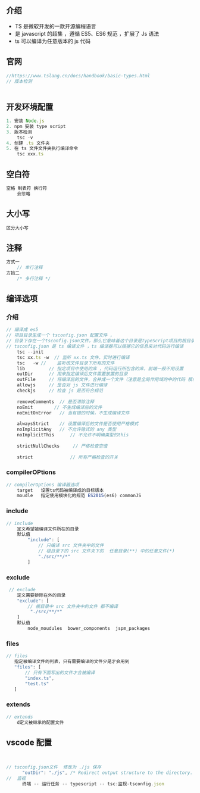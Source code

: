 ## 介绍

*   TS 是微软开发的一款开源编程语言
*   是 javascript 的超集 ，遵循 ES5、ES6 规范 ，扩展了 Js 语法
*   ts 可以编译为任意版本的 js 代码

## 官网

```ts
//https://www.tslang.cn/docs/handbook/basic-types.html
// 版本检测
 
```

## 开发环境配置

```js
1. 安装 Node.js
2. npm 安装 type script 
3. 版本检测
	tsc -v
4. 创建 .ts 文件夹
5. 在 ts 文件文件夹执行编译命令
	tsc xxx.ts
```



## 空白符

```js
空格 制表符 换行符
	会忽略
```

## 大小写

```js
区分大小写
```

## 注释

```js
方式一
	// 单行注释
方拾二
	/* 多行注释 */
```



## 编译选项

### 介绍

```ts
// 编译成 es5 
// 项目目录生成一个 tsconfig.json 配置文件 ，
// 目录下存在一个tsconfig.json文件，那么它意味着这个目录是TypeScript项目的根目录
// tsconfig.json 是 ts 编译文件 ，ts 编译器可以根据它的信息来对代码进行编译
	tsc --init 
    tsc xx.ts -w  // 监听 xx.ts 文件，实时进行编译
    tsc   -w //    监听改文件目录下所有的文件
	lib			// 指定项目中使用的库 ，代码运行所包含的库，前端一般不用设置
    outDir		// 用来指定编译后文件需要放置的目录
    outFile		// 将编译后的文件，合并成一个文件（注意是全局作用域的中的代码 模块化的有问题）
    allowjs		// 是否对 js 文件进行编译
    checkjs		// 检查 js 是否符合规范
    
    removeComments  // 是否清除注释
    noEmit		  // 不生成编译后的文件
    noEmitOnError   // 当有错的时候，不生成编译文件
    
    alwaysStrict    // 设置编译后的文件是否使用严格模式
    noImplicitAny   // 不允许隐式的 any 类型
    noImplicitThis		// 不允许不明确类型的this
    
    strictNullChecks     // 严格检查空值
    
    strict				// 所有严格检查的开关
```

### compilerOPtions

```js
// compilerOptions 编译器选项 
	target   设置ts代码被编译成的目标版本
    moudle	 指定使用模块化的规范 ES2015(es6) commonJS
```



### include

```js
// include
	定义希望被编译文件所在的目录
    默认值
    	"include": [
            // 只编译 src 文件夹中的文件
            // 根目录下的 src 文件夹下的  任意目录(**) 中的任意文件(*)
            "./src/**/*"
        ]
```

### exclude

```js
 // exclude
    定义需要排除在外的目录
    "exclude": [
        // 根目录中 src 文件夹中的文件 都不编译
         "./src/**/*"
    ]
	默认值
    	node_moudules  bower_components  jspm_packages
```

### files

```js
// files
   指定被编译文件的列表，只有需要编译的文件少是才会用到
   "files": [
       // 只有下面写出的文件才会被编译
       "index.ts",
       "test.ts"
   ]

```



### extends

```js
// extends
    d定义被继承的配置文件
```





## vscode 配置

```js

    
// tsconfig.json文件  修改为 ./js 保存
      "outDir": "./js", /* Redirect output structure to the directory. */
//  监视
      终端 -- 运行任务 -- typescript -- tsc:监视-tsconfig.json
          
```

